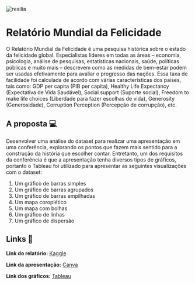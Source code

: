 ![resilia](https://user-images.githubusercontent.com/77132612/201170243-8c384696-19aa-4e1a-9e67-3d607d9cd418.png)
# Relatório Mundial da Felicidade

O Relatório Mundial da Felicidade é uma pesquisa histórica sobre o estado da felicidade global.
Especialistas líderes em todas as áreas – economia, psicologia, análise de pesquisas, estatísticas
nacionais, saúde, políticas públicas e muito mais – descrevem como as medidas de bem-estar podem
ser usadas efetivamente para avaliar o progresso das nações.
Essa taxa de facilidade foi calculada de acordo com várias características dos países, tais como: GDP per capita (PIB per capita),  Healthy Life Expectancy (Expectativa de Vida Saudável),  Social support (Suporte social), Freedom to make life choices (Liberdade para fazer escolhas de vida), Generosity (Generosidade), Corruption Perception (Percepção de corrupção), etc.

## **A proposta :computer:**
Desenvolver uma análise do dataset para realizar uma apresentação em uma conferência,
explorando os pontos que fazem mais sentido para a construção da história que escolher contar.
Entretanto, um dos requisitos da conferência é que a apresentação tenha diversos tipos de gráficos, portanto o Tableau foi utilizado para apresentar as seguintes visualizações com o dataset:
1. Um gráfico de barras simples
2. Um gráfico de barras agrupados
3. Um gráfico de barras empilhadas
4. Um mapa coroplético
5. Um mapa com bolhas
6. Um gráfico de linhas
7. Um gráfico de dispersão

## **Links :link:**
**Link do relatório:** [Kaggle](https://www.kaggle.com/datasets/mathurinache/world-happiness-report?select=2022.csv)

**Link da apresentação:** [Canva](https://www.canva.com/design/DAFRr4Pz1s8/-34bUYWNew_iDNIE38pc-A/view?utm_content=DAFRr4Pz1s8&utm_campaign=designshare&utm_medium=link&utm_source=publishpresent)

**Link dos gráficos:** [Tableau](https://public.tableau.com/views/MapaCoropltico-ToDo10/Ummapacoropltico?:language=pt-BR&publish=yes&:display_count=n&:origin=viz_share_link)
